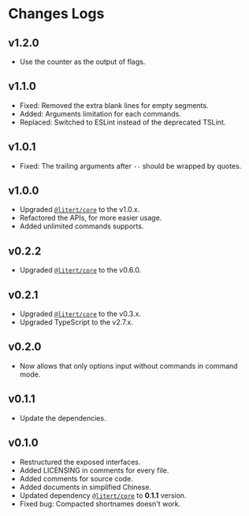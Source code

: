 # Changes Logs

[Dep:LRT.Core]: https://github.com/litert/core.js

## v1.2.0

- Use the counter as the output of flags.

## v1.1.0

- Fixed: Removed the extra blank lines for empty segments.
- Added: Arguments limitation for each commands.
- Replaced: Switched to ESLint instead of the deprecated TSLint.

## v1.0.1

- Fixed: The trailing arguments after `--` should be wrapped by quotes.

## v1.0.0

- Upgraded [`@litert/core`][Dep:LRT.Core] to the v1.0.x.
- Refactored the APIs, for more easier usage.
- Added unlimited commands supports.

## v0.2.2

- Upgraded [`@litert/core`][Dep:LRT.Core] to the v0.6.0.

## v0.2.1

- Upgraded [`@litert/core`][Dep:LRT.Core] to the v0.3.x.
- Upgraded TypeScript to the v2.7.x.

## v0.2.0

- Now allows that only options input without commands in command mode.

## v0.1.1

- Update the dependencies.

## v0.1.0

- Restructured the exposed interfaces.
- Added LICENSING in comments for every file.
- Added comments for source code.
- Added documents in simplified Chinese.
- Updated dependency [`@litert/core`][Dep:LRT.Core] to **0.1.1** version.
- Fixed bug: Compacted shortnames doesn't work.
